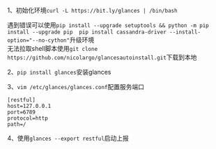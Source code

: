 1、初始化环境`curl -L https://bit.ly/glances | /bin/bash`  

遇到错误可以使用`pip install --upgrade setuptools && python -m pip install --upgrade pip  pip install cassandra-driver --install-option="--no-cython"`升级环境  
无法拉取shell脚本使用`git clone https://github.com/nicolargo/glancesautoinstall.git`下载到本地  
  
2、`pip install glances`安装glances  

3、`vim /etc/glances/glances.conf`配置服务端口  

    [restful]                                                                                                     
    host=127.0.0.1                                                                                                
    port=6789                                                                                                     
    protocol=http                                                                                                 
    path=/ 

4、使用`glances --export restful`启动上报
